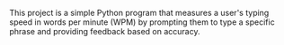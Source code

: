 This project is a simple Python program that measures a user's typing speed in words per minute (WPM) by prompting them to type a specific phrase and providing feedback based on accuracy.
